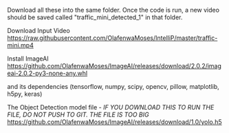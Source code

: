 Download all these into the same folder. Once the code is run, a new video should be saved called "traffic_mini_detected_1" in that folder. 

Download Input Video
https://raw.githubusercontent.com/OlafenwaMoses/IntelliP/master/traffic-mini.mp4

Install ImageAI
https://github.com/OlafenwaMoses/ImageAI/releases/download/2.0.2/imageai-2.0.2-py3-none-any.whl

and its dependencies (tensorflow, numpy, scipy, opencv, pillow, matplotlib, h5py, keras)

The Object Detection model file - *IF YOU DOWNLOAD THIS TO RUN THE FILE, DO *NOT* PUSH TO GIT. THE FILE IS TOO BIG*
https://github.com/OlafenwaMoses/ImageAI/releases/download/1.0/yolo.h5
